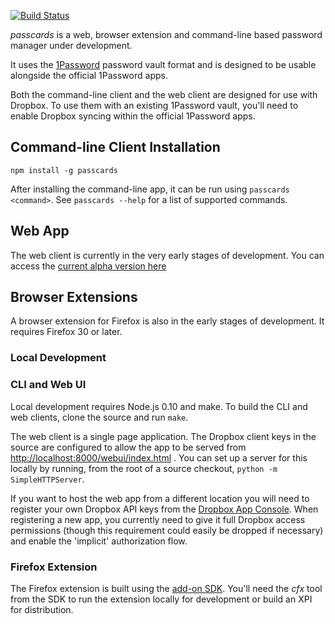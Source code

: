 [![Build Status](https://travis-ci.org/robertknight/passcards.png?branch=master)](https://travis-ci.org/robertknight/passcards)

*passcards* is a web, browser extension and command-line based password manager under development.

It uses the [1Password](https://agilebits.com/onepassword) password vault format and is designed
to be usable alongside the official 1Password apps.

Both the command-line client and the web client are designed
for use with Dropbox. To use them with an existing 1Password vault,
you'll need to enable Dropbox syncing within the official 1Password apps.

## Command-line Client Installation

```
npm install -g passcards
```

After installing the command-line app, it can be run using `passcards <command>`.
See `passcards --help` for a list of supported commands.

## Web App

The web client is currently in the very early stages of development.
You can access the [current alpha version here](https://robertknight.github.io/passcards/app/index.html)

## Browser Extensions

A browser extension for Firefox is also in the early stages of development. It requires Firefox 30 or later.

### Local Development

### CLI and Web UI

Local development requires Node.js 0.10 and make. To build the CLI and web clients, clone the source and run `make`.

The web client is a single page application. The Dropbox client keys in the source are configured to allow
the app to be served from [http://localhost:8000/webui/index.html](http://localhost:8000/webui/index.html) . You can set up a server for this locally
by running, from the root of a source checkout, `python -m SimpleHTTPServer`.

If you want to host the web app from a different location you will need to register your own Dropbox
API keys from the [Dropbox App Console]("https://www.dropbox.com/developers/apps"). When registering a new app,
you currently need to give it full Dropbox access permissions (though this requirement could easily be dropped
if necessary) and enable the 'implicit' authorization flow.

### Firefox Extension

The Firefox extension is built using the [add-on SDK](https://developer.mozilla.org/en-US/Add-ons/SDK). You'll need the _cfx_ tool from the SDK to run the extension locally for development or build an XPI for distribution.
